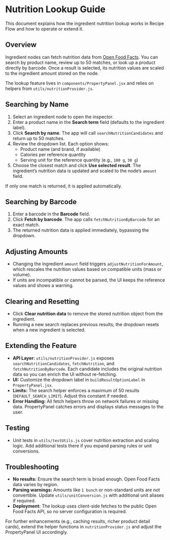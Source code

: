 # Nutrition Lookup Guide

This document explains how the ingredient nutrition lookup works in Recipe Flow and how to operate or extend it.

## Overview

Ingredient nodes can fetch nutrition data from [Open Food Facts](https://world.openfoodfacts.org/). You can search by product name, review up to 50 matches, or look up a product directly by barcode. Once a result is selected, its nutrition values are scaled to the ingredient amount stored on the node.

The lookup feature lives in `components/PropertyPanel.jsx` and relies on helpers from `utils/nutritionProvider.js`.

## Searching by Name

1. Select an ingredient node to open the inspector.
2. Enter a product name in the **Search term** field (defaults to the ingredient label).
3. Click **Search by name**. The app will call `searchNutritionCandidates` and return up to 50 matches.
4. Review the dropdown list. Each option shows:
   - Product name (and brand, if available)
   - Calories per reference quantity
   - Serving unit for the reference quantity (e.g., `100 g`, `30 g`)
5. Choose the closest match and click **Use selected result**. The ingredient’s nutrition data is updated and scaled to the node’s `amount` field.

If only one match is returned, it is applied automatically.

## Searching by Barcode

1. Enter a barcode in the **Barcode** field.
2. Click **Fetch by barcode**. The app calls `fetchNutritionByBarcode` for an exact match.
3. The returned nutrition data is applied immediately, bypassing the dropdown.

## Adjusting Amounts

- Changing the ingredient `amount` field triggers `adjustNutritionForAmount`, which rescales the nutrition values based on compatible units (mass or volume).
- If units are incompatible or cannot be parsed, the UI keeps the reference values and shows a warning.

## Clearing and Resetting

- Click **Clear nutrition data** to remove the stored nutrition object from the ingredient.
- Running a new search replaces previous results; the dropdown resets when a new ingredient is selected.

## Extending the Feature

- **API Layer:** `utils/nutritionProvider.js` exposes `searchNutritionCandidates`, `fetchNutrition`, and `fetchNutritionByBarcode`. Each candidate includes the original nutrition data so you can enrich the UI without re-fetching.
- **UI:** Customize the dropdown label in `buildResultOptionLabel` in `PropertyPanel.jsx`.
- **Limits:** The search helper enforces a maximum of 50 results (`DEFAULT_SEARCH_LIMIT`). Adjust this constant if needed.
- **Error Handling:** All fetch helpers throw on network failures or missing data. PropertyPanel catches errors and displays status messages to the user.

## Testing

- Unit tests in `utils/testUtils.js` cover nutrition extraction and scaling logic. Add additional tests there if you expand parsing rules or unit conversions.

## Troubleshooting

- **No results:** Ensure the search term is broad enough. Open Food Facts data varies by region.
- **Parsing warnings:** Amounts like `1 bunch` or non-standard units are not convertible. Update `utils/unitConversion.js` with additional unit aliases if required.
- **Deployment:** The lookup uses client-side fetches to the public Open Food Facts API, so no server configuration is required.

For further enhancements (e.g., caching results, richer product detail cards), extend the helper functions in `nutritionProvider.js` and adjust the PropertyPanel UI accordingly.
